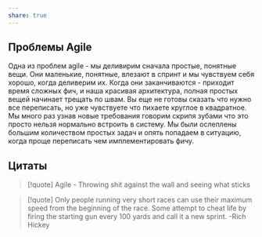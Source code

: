 ```yaml
---
share: true
---
```


## Проблемы Agile
Одна из проблем agile - мы деливирим сначала простые, понятные вещи. Они маленькие, понятные, влезают в спринт и мы чувствуем себя хорошо, когда деливерим их. Когда они заканчиваются - приходит время сложных фич, и наша красивая архитектура, полная простых вещей начинает трещать по швам.
Вы еще не готовы сказать что нужно все переписать, но уже чувствуете что пихаете круглое в квадратное.
Мы много раз узнав новые требования говорим скрипя зубами что это просто нельзя нормально встроить в систему.
Мы были ослеплены большим количеством простых задач и опять попадаем в ситуацию, когда проще переписать чем имплементировать фичу.

## Цитаты
>[!quote]
>Agile - Throwing shit against the wall and seeing what sticks

>[!quote]
>Only people running very short races can use their maximum speed from the beginning of the race. Some attempt to cheat life by firing the starting gun every 100 yards and call it a new sprint.
>\-Rich Hickey